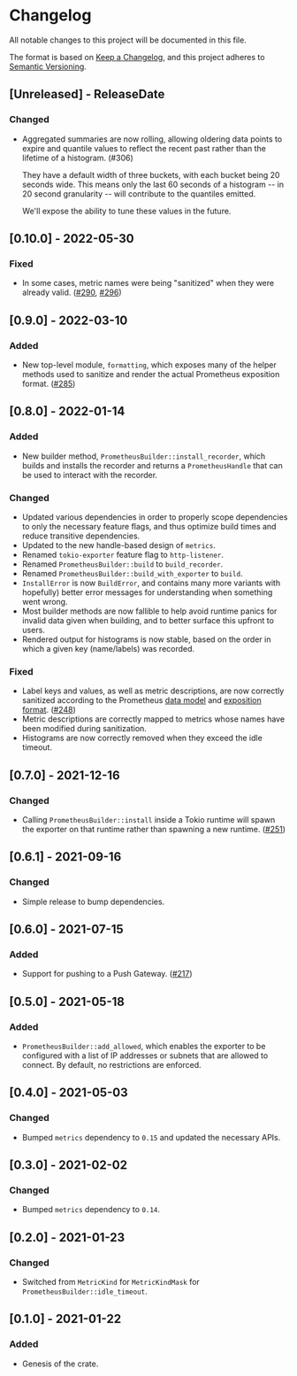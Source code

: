 # Changelog
All notable changes to this project will be documented in this file.

The format is based on [Keep a Changelog](https://keepachangelog.com/en/1.0.0/),
and this project adheres to [Semantic Versioning](https://semver.org/spec/v2.0.0.html).

<!-- next-header -->

## [Unreleased] - ReleaseDate

### Changed

- Aggregated summaries are now rolling, allowing oldering data points to expire and quantile values
  to reflect the recent past rather than the lifetime of a histogram. (#306)

  They have a default width of three buckets, with each bucket being 20 seconds wide. This means
  only the last 60 seconds of a histogram -- in 20 second granularity -- will contribute to the
  quantiles emitted.

  We'll expose the ability to tune these values in the future.

## [0.10.0] - 2022-05-30

### Fixed

- In some cases, metric names were being "sanitized" when they were already valid.
  ([#290](https://github.com/metrics-rs/metrics/pull/290), [#296](https://github.com/metrics-rs/metrics/pull/296))

## [0.9.0] - 2022-03-10

### Added
- New top-level module, `formatting`, which exposes many of the helper methods used to sanitize and
  render the actual Prometheus exposition format. ([#285](https://github.com/metrics-rs/metrics/pull/285))

## [0.8.0] - 2022-01-14

### Added
- New builder method, `PrometheusBuilder::install_recorder`, which builds and installs the
  recorder and returns a `PrometheusHandle` that can be used to interact with the recorder.

### Changed
- Updated various dependencies in order to properly scope dependencies to only the necessary feature
  flags, and thus optimize build times and reduce transitive dependencies.
- Updated to the new handle-based design of `metrics`.
- Renamed `tokio-exporter` feature flag to `http-listener`.
- Renamed `PrometheusBuilder::build` to `build_recorder`.
- Renamed `PrometheusBuilder::build_with_exporter` to `build`.
- `InstallError` is now `BuildError`, and contains many more variants with hopefully) better error
  messages for understanding when something went wrong.
- Most builder methods are now fallible to help avoid runtime panics for invalid data given when
  building, and to better surface this upfront to users.
- Rendered output for histograms is now stable, based on the order in which a given key
  (name/labels) was recorded.

### Fixed
- Label keys and values, as well as metric descriptions, are now correctly sanitized according to
  the Prometheus [data model](https://prometheus.io/docs/concepts/data_model/) and [exposition
  format](https://github.com/prometheus/docs/blob/main/content/docs/instrumenting/exposition_formats.md).
  ([#248](https://github.com/metrics-rs/metrics/issues/248))
- Metric descriptions are correctly mapped to metrics whose names have been modified during
  sanitization.
- Histograms are now correctly removed when they exceed the idle timeout.

## [0.7.0] - 2021-12-16

### Changed
- Calling `PrometheusBuilder::install` inside a Tokio runtime will spawn the exporter on that
  runtime rather than spawning a new runtime. ([#251](https://github.com/metrics-rs/metrics/pull/251))

## [0.6.1] - 2021-09-16

### Changed
- Simple release to bump dependencies.

## [0.6.0] - 2021-07-15

### Added
- Support for pushing to a Push Gateway. ([#217](https://github.com/metrics-rs/metrics/pull/217))

## [0.5.0] - 2021-05-18
### Added
- `PrometheusBuilder::add_allowed`, which enables the exporter to be configured with a
  list of IP addresses or subnets that are allowed to connect. By default, no restrictions
  are enforced.

## [0.4.0] - 2021-05-03

### Changed
- Bumped `metrics` dependency to `0.15` and updated the necessary APIs.

## [0.3.0] - 2021-02-02
### Changed
- Bumped `metrics` dependency to `0.14`.

## [0.2.0] - 2021-01-23
### Changed
- Switched from `MetricKind` for `MetricKindMask` for `PrometheusBuilder::idle_timeout`.

## [0.1.0] - 2021-01-22
### Added
- Genesis of the crate.
